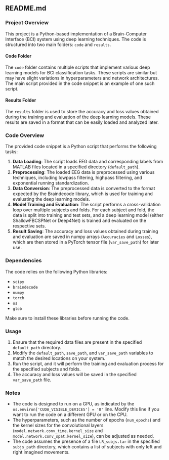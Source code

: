 ## README.md

### Project Overview

This project is a Python-based implementation of a Brain-Computer Interface (BCI) system using deep learning techniques. The code is structured into two main folders: `code` and `results`.

#### Code Folder

The `code` folder contains multiple scripts that implement various deep learning models for BCI classification tasks. These scripts are similar but may have slight variations in hyperparameters and network architectures. The main script provided in the code snippet is an example of one such script.

#### Results Folder

The `results` folder is used to store the accuracy and loss values obtained during the training and evaluation of the deep learning models. These results are saved in a format that can be easily loaded and analyzed later.

### Code Overview

The provided code snippet is a Python script that performs the following tasks:

1. **Data Loading**: The script loads EEG data and corresponding labels from MATLAB files located in a specified directory (`default_path`).
2. **Preprocessing**: The loaded EEG data is preprocessed using various techniques, including lowpass filtering, highpass filtering, and exponential running standardization.
3. **Data Conversion**: The preprocessed data is converted to the format expected by the Braindecode library, which is used for training and evaluating the deep learning models.
4. **Model Training and Evaluation**: The script performs a cross-validation loop over multiple subjects and folds. For each subject and fold, the data is split into training and test sets, and a deep learning model (either ShallowFBCSPNet or Deep4Net) is trained and evaluated on the respective sets.
5. **Result Saving**: The accuracy and loss values obtained during training and evaluation are saved in numpy arrays (`Accuracies` and `Losses`), which are then stored in a PyTorch tensor file (`var_save_path`) for later use.

### Dependencies

The code relies on the following Python libraries:

- `scipy`
- `braindecode`
- `numpy`
- `torch`
- `os`
- `glob`

Make sure to install these libraries before running the code.

### Usage

1. Ensure that the required data files are present in the specified `default_path` directory.
2. Modify the `default_path`, `save_path`, and `var_save_path` variables to match the desired locations on your system.
3. Run the script, and it will perform the training and evaluation process for the specified subjects and folds.
4. The accuracy and loss values will be saved in the specified `var_save_path` file.

### Notes

- The code is designed to run on a GPU, as indicated by the `os.environ['CUDA_VISIBLE_DEVICES'] = '0'` line. Modify this line if you want to run the code on a different GPU or on the CPU.
- The hyperparameters, such as the number of epochs (`num_epochs`) and the kernel sizes for the convolutional layers (`model.network.conv_time.kernel_size` and `model.network.conv_spat.kernel_size`), can be adjusted as needed.
- The code assumes the presence of a file `LR_subjs.tar` in the specified `subjs_path` directory, which contains a list of subjects with only left and right imagined movements.
